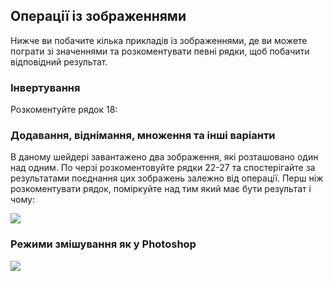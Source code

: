 ## Операції із зображеннями

Нижче ви побачите кілька прикладів із зображеннями, де ви можете пограти зі значеннями та розкоментувати певні рядки, щоб побачити відповідний результат.

### Інвертування

Розкоментуйте рядок 18:

<div class="codeAndCanvas" data="inv.frag" data-textures="00.jpg,01.jpg"></div>

### Додавання, віднімання, множення та інші варіанти

В даному шейдері завантажено два зображення, які розташовано один над одним. По черзі розкоментовуйте рядки 22-27 та спостерігайте за результатами поєднання цих зображень залежно від операції. Перш ніж розкоментувати рядок, поміркуйте над тим який має бути результат і чому:

![](02.jpg)

<div class="codeAndCanvas" data="operations.frag" data-textures="00.jpg,01.jpg"></div>

### Режими змішування як у Photoshop

![](03.jpg)

<div class="codeAndCanvas" data="blend.frag" data-textures="04.jpg,05.jpg"></div>
